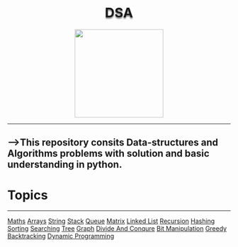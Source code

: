 <h1 align="center" style="font-size:30px;text-shadow:0px 3px 3px grey;">DSA</h1>
<p align="center">
  <img width="200" src="http://clipart-library.com/images_k/python-logo-transparent/python-logo-transparent-7.png">
</p>

-----
-->This repository consits Data-structures and Algorithms problems with solution and basic understanding in python.
----
# Topics 
----
[Maths](https://github.com/aditya-2703/DSA/tree/main/MATHS)
[Arrays](https://github.com/aditya-2703/DSA/tree/main/ARRAY)
[String](https://github.com/aditya-2703/DSA/tree/main/STRING)
[Stack](https://github.com/aditya-2703/DSA/tree/main/STACK)
[Queue](https://github.com/aditya-2703/DSA/tree/main/QUEUE)
[Matrix](https://github.com/aditya-2703/DSA/tree/main/MATRIX)
[Linked List](https://github.com/aditya-2703/DSA/tree/main/LINKED_LIST)
[Recursion]()
[Hashing](https://github.com/aditya-2703/DSA/tree/main/HASHMAP)
[Sorting](https://github.com/aditya-2703/DSA/tree/main/sorting)
[Searching](https://github.com/aditya-2703/DSA/tree/main/searching)
[Tree](https://github.com/aditya-2703/DSA/tree/main/TREE)
[Graph](https://github.com/aditya-2703/DSA/tree/main/GRAPH)
[Divide And Conqure](https://github.com/aditya-2703/DSA/tree/main/divide_and_conqure)
[Bit Manipulation](https://github.com/aditya-2703/DSA/tree/main/BIT_MANIPULATION)
[Greedy](https://github.com/aditya-2703/DSA/tree/main/greedy)
[Backtracking](https://github.com/aditya-2703/DSA/tree/main/backtraking)
[Dynamic Programming](https://github.com/aditya-2703/DSA/tree/main/dynamic_programming)
